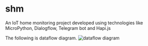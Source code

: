 # shm
An IoT home monitoring project developed using technologies like MicroPython, Dialogflow, Telegram bot and Hapi.js 

The following is dataflow diagram.
![dataflow diagram](https://github.com/fguler/shm/blob/master/shm_dataflow_diagram.png)
